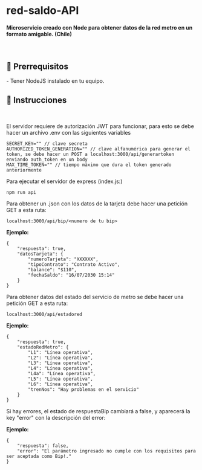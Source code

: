 # red-saldo-API
<h4> Microservicio creado con Node para obtener datos de la red metro en un formato amigable. (Chile) </h4>
<br>

<h2> 📝 Prerrequisitos </h2>
    - Tener NodeJS instalado en tu equipo.

<h2> 📝 Instrucciones </h2>
<br>

<p> El servidor requiere de autorización JWT para funcionar, para esto se debe hacer un archivo .env con las siguientes variables </p>

```
SECRET_KEY="" // clave secreta
AUTHORIZED_TOKEN_GENERATION="" // clave alfanumérica para generar el token, se debe hacer un POST a localhost:3000/api/generartoken enviando auth_token en un body
MAX_TIME_TOKEN="" // tiempo máximo que dura el token generado anteriormente
```

<p> Para ejecutar el servidor de express (index.js:)  </p>

```
npm run api
```

<p> Para obtener un .json con los datos de la tarjeta debe hacer una petición GET a esta ruta: <p>

```
localhost:3000/api/bip/<numero de tu bip>
```

<strong>Ejemplo:</strong>

```
{
    "respuesta": true,
    "datosTarjeta": {
        "numeroTarjeta": "XXXXXX",
        "tipoContrato": "Contrato Activo",
        "balance": "$110",
        "fechaSaldo": "16/07/2030 15:14"
    }
}
```

<p> Para obtener datos del estado del servicio de metro se debe hacer una petición GET a esta ruta: <p>

```
localhost:3000/api/estadored
```

<strong>Ejemplo:</strong>

```
{
    "respuesta": true,
    "estadoRedMetro": {
        "L1": "Línea operativa",
        "L2": "Línea operativa",
        "L3": "Línea operativa",
        "L4": "Línea operativa",
        "L4a": "Línea operativa",
        "L5": "Línea operativa",
        "L6": "Línea operativa",
        "trenNos": "Hay problemas en el servicio"
    }
}
```

<p> Si hay errores, el estado de respuestaBip cambiará a false, y aparecerá la key "error" con la descripción del error:  </p>

<strong>Ejemplo:</strong>
<br />

```
{
    "respuesta": false,
    "error": "El parámetro ingresado no cumple con los requisitos para ser aceptada como Bip!."
}
```






